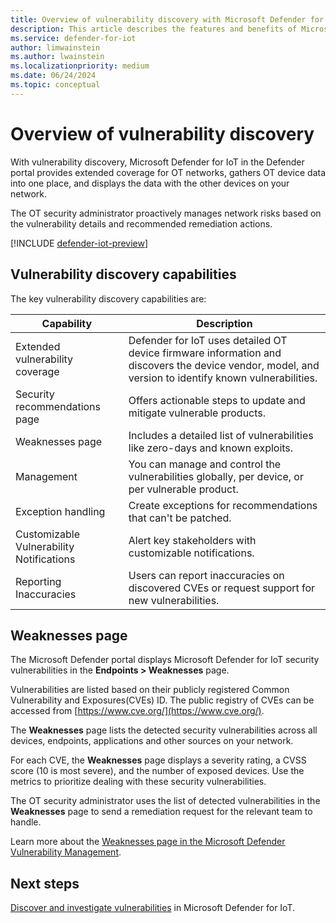 ```yaml
---
title: Overview of vulnerability discovery with Microsoft Defender for IoT in the Defender portal
description: This article describes the features and benefits of Microsoft Defender for IoT vulnerability management.
ms.service: defender-for-iot
author: limwainstein
ms.author: lwainstein
ms.localizationpriority: medium
ms.date: 06/24/2024
ms.topic: conceptual
---
```


# Overview of vulnerability discovery

With vulnerability discovery, Microsoft Defender for IoT in the Defender portal provides extended coverage for OT networks, gathers OT device data into one place, and displays the data with the other devices on your network.

The OT security administrator proactively manages network risks based on the vulnerability details and recommended remediation actions.

[!INCLUDE [defender-iot-preview](../includes//defender-for-iot-defender-public-preview.md)]

## Vulnerability discovery capabilities

The key vulnerability discovery capabilities are:

|Capability |Description |
|----|----|
|Extended vulnerability coverage| Defender for IoT uses detailed OT device firmware information and discovers the device vendor, model, and version to identify known vulnerabilities. |
|Security recommendations page|Offers actionable steps to update and mitigate vulnerable products. |
|Weaknesses page|Includes a detailed list of vulnerabilities like zero-days and known exploits. |
|Management|You can manage and control the vulnerabilities globally, per device, or per vulnerable product. |
|Exception handling| Create exceptions for recommendations that can't be patched.|
|Customizable Vulnerability Notifications| Alert key stakeholders with customizable notifications.|
|Reporting Inaccuracies| Users can report inaccuracies on discovered CVEs or request support for new vulnerabilities.|

## Weaknesses page

The Microsoft Defender portal displays Microsoft Defender for IoT security vulnerabilities in the **Endpoints > Weaknesses** page.

Vulnerabilities are listed based on their publicly registered Common Vulnerability and Exposures(CVEs) ID. The public registry of CVEs can be accessed from [https://www.cve.org/](https://www.cve.org/).  

The **Weaknesses** page lists the detected security vulnerabilities across all devices, endpoints, applications and other sources on your network.

For each CVE, the **Weaknesses** page displays a severity rating, a CVSS score (10 is most severe), and the number of exposed devices. Use the metrics to prioritize dealing with these security vulnerabilities.

The OT security administrator uses the list of detected vulnerabilities in the **Weaknesses** page to send a remediation request for the relevant team to handle.

Learn more about the [Weaknesses page in the Microsoft Defender Vulnerability Management](/defender-vulnerability-management/tvm-weaknesses.md).

## Next steps

[Discover and investigate vulnerabilities](discover-vulnerabilities.md) in Microsoft Defender for IoT.